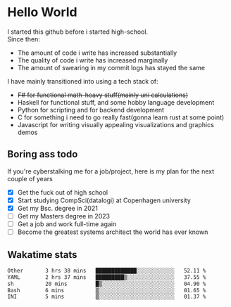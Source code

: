 # Hello World

I started this github before i started high-school.  
Since then:
- The amount of code i write has increased substantially
- The quality of code i write has increased marginally
- The amount of swearing in my commit logs has stayed the same

I have mainly transitioned into using a tech stack of:
- ~~F# for functional math-heavy stuff(mainly uni calculations)~~
- Haskell for functional stuff, and some hobby language development
- Python for scripting and for backend development
- C for something i need to go really fast(gonna learn rust at some point)
- Javascript for writing visually appealing visualizations and graphics demos

## Boring ass todo
If you're cyberstalking me for a job/project, here is my plan for the next couple of years
- [x] Get the fuck out of high school
- [x] Start studying CompSci(datalogi) at Copenhagen university
- [x] Get my Bsc. degree in 2021
- [ ] Get my Masters degree in 2023
- [ ] Get a job and work full-time again
- [ ] Become the greatest systems architect the world has ever known

## Wakatime stats
<!--START_SECTION:waka-->

```txt
Other       3 hrs 38 mins   █████████████░░░░░░░░░░░░   52.11 %
YAML        2 hrs 37 mins   █████████▒░░░░░░░░░░░░░░░   37.55 %
sh          20 mins         █▒░░░░░░░░░░░░░░░░░░░░░░░   04.90 %
Bash        6 mins          ▒░░░░░░░░░░░░░░░░░░░░░░░░   01.65 %
INI         5 mins          ▒░░░░░░░░░░░░░░░░░░░░░░░░   01.37 %
```

<!--END_SECTION:waka-->
